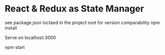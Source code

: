 # React & Redux as State Manager

see package.json loctaed in the project root for version comparability
npm install

 Serve on localhost:3000

npm start

